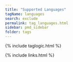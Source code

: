 ```yaml
---
title: "Supported Languages"
tagName: languages
search: exclude
permalink: tag_languages.html
sidebar: pmd_sidebar
folder: tags
---
```

{% include taglogic.html %}

{% include links.html %}
